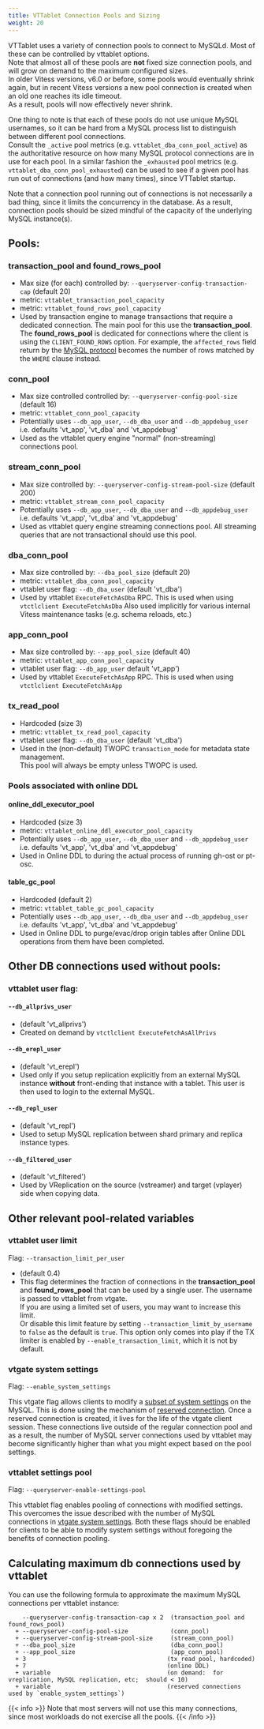 ```yaml
---
title: VTTablet Connection Pools and Sizing
weight: 20
---
```


VTTablet uses a variety of connection pools to connect to MySQLd. 
Most of these can be controlled by vttablet options.  
Note that almost all of these pools are **not** fixed size connection pools, and will grow on demand to the maximum configured sizes.  
In older Vitess versions, v6.0 or before, some pools would eventually shrink again, but in recent Vitess versions a new pool connection is created when an old one reaches its idle timeout.  
As a result, pools will now effectively never shrink.

One thing to note is that each of these pools do not use unique MySQL usernames, so it can be hard from a MySQL process list to distinguish between different pool connections.  
Consult the `_active` pool metrics (e.g. `vttablet_dba_conn_pool_active`) as the authoritative resource on how many MySQL protocol connections are in use for each pool. 
In a similar fashion the `_exhausted` pool metrics (e.g. `vttablet_dba_conn_pool_exhausted`) can be used to see if a given pool has run out of connections (and how many times), since VTTablet startup.

Note that a connection pool running out of connections is not necessarily a bad thing, since it limits the concurrency in the database. 
As a result, connection pools should be sized mindful of the capacity of the underlying MySQL instance(s).

## Pools:

### transaction_pool and found_rows_pool

  * Max size (for each) controlled by:  `--queryserver-config-transaction-cap` (default 20)
  * metric:  `vttablet_transaction_pool_capacity`
  * metric:  `vttablet_found_rows_pool_capacity`
  * Used by transaction engine to manage transactions that require a dedicated connection. 
  The main pool for this use the **transaction_pool**. 
  The **found_rows_pool** is dedicated for connections where the client is using the `CLIENT_FOUND_ROWS` option. 
  For example, the `affected_rows` field return by the [MySQL protocol](https://dev.mysql.com/doc/internals/en/packet-OK_Packet.html) becomes the number of rows matched by the `WHERE` clause instead.

### conn_pool

  * Max size controlled controlled by:  `--queryserver-config-pool-size` (default 16)
  * metric:  `vttablet_conn_pool_capacity`
  * Potentially uses `--db_app_user`, `--db_dba_user` and `--db_appdebug_user` i.e. defaults 'vt_app', 'vt_dba' and 'vt_appdebug'
  * Used as the vttablet query engine "normal" (non-streaming) connections pool.

### stream_conn_pool

  * Max size controlled by:  `--queryserver-config-stream-pool-size` (default 200)
  * metric:  `vttablet_stream_conn_pool_capacity`
  * Potentially uses `--db_app_user`, `--db_dba_user` and `--db_appdebug_user`
    i.e. defaults 'vt_app', 'vt_dba' and 'vt_appdebug'
  * Used as vttablet query engine streaming connections pool. All streaming queries that are not transactional should use this pool.

### dba_conn_pool

  * Max size controlled by:  `--dba_pool_size` (default 20)
  * metric:  `vttablet_dba_conn_pool_capacity`
  * vttablet user flag:  `--db_dba_user` (default 'vt_dba')
  * Used by vttablet `ExecuteFetchAsDba` RPC. This is used when using `vtctlclient ExecuteFetchAsDba` 
  Also used implicitly for various internal Vitess maintenance tasks (e.g. schema reloads, etc.)

### app_conn_pool

  * Max size controlled by:  `--app_pool_size` (default 40)
  * metric:  `vttablet_app_conn_pool_capacity`
  * vttablet user flag:  `--db_app_user` default 'vt_app')
  * Used by vttablet `ExecuteFetchAsApp` RPC. This is used when using `vtctlclient ExecuteFetchAsApp`

### tx_read_pool

 * Hardcoded (size 3)
 * metric:  `vttablet_tx_read_pool_capacity`
 * vttablet user flag:  `--db_dba_user` (default 'vt_dba')
 * Used in the (non-default) TWOPC `transaction_mode` for metadata state management.  
  This pool will always be empty unless TWOPC is used.

### Pools associated with online DDL
  
#### online_ddl_executor_pool

 * Hardcoded (size 3)
 * metric:  `vttablet_online_ddl_executor_pool_capacity`
 * Potentially uses `--db_app_user`, `--db_dba_user` and `--db_appdebug_user` i.e. defaults 'vt_app', 'vt_dba' and 'vt_appdebug'
 * Used in Online DDL to during the actual process of running gh-ost or pt-osc.

#### table_gc_pool

 * Hardcoded (default 2)
 * metric:  `vttablet_table_gc_pool_capacity`
 * Potentially uses `--db_app_user`, `--db_dba_user` and `--db_appdebug_user` i.e. defaults 'vt_app', 'vt_dba' and 'vt_appdebug'
 * Used in Online DDL to purge/evac/drop origin tables after Online DDL operations from them have been completed.

## Other DB connections used without pools:

### vttablet user flag:

#### `--db_allprivs_user` 

 * (default 'vt_allprivs')
 * Created on demand by `vtctlclient ExecuteFetchAsAllPrivs`

#### `--db_erepl_user` 
                               
 * (default 'vt_erepl')
 * Used only if you setup replication explicitly from an external MySQL instance **without** front-ending that instance with a tablet. 
 This user is then used to login to the external MySQL.

#### `--db_repl_user` 
                                
 * (default 'vt_repl')
 * Used to setup MySQL replication between shard primary and replica instance types.

#### `--db_filtered_user`
                             
 * (default 'vt_filtered')
 * Used by VReplication on the source (vstreamer) and target (vplayer) side when copying data.

## Other relevant pool-related variables

### vttablet user limit
Flag: `--transaction_limit_per_user` 

 * (default 0.4)
 * This flag determines the fraction of connections in the **transaction_pool** and **found_rows_pool** that can be used by a single user. 
 The username is passed to vttablet from vtgate.  
 If you are using a limited set of users, you may want to increase this limit.  
 Or disable this limit feature by setting `--transaction_limit_by_username` to `false` as the default is `true`.
 This option only comes into play if the TX limiter is enabled by `--enable_transaction_limit`, which it is not by default.

### vtgate system settings
Flag: `--enable_system_settings`

This vtgate flag allows clients to modify a [subset of system settings](https://github.com/vitessio/vitess/blob/main/go/vt/sysvars/sysvars.go#L174-L217) on the MySQL. This is done using the mechanism of [reserved connection](../../query-serving/reserved-conn/#enabling-reserved-connections).
Once a reserved connection is created, it lives for the life of the vtgate client session. These connections live outside of the regular connection pool and as a result, the number of MySQL server connections used by
vttablet may become significantly higher than what you might expect based on the pool settings.

### vttablet settings pool
Flag: `--queryserver-enable-settings-pool`

This vttablet flag enables pooling of connections with modified settings.
This overcomes the issue described with the number of MySQL connections in [vtgate system settings](#vtgate-system-settings).
Both these flags should be enabled for clients to be able to modify system settings without foregoing the benefits of connection pooling.


## Calculating maximum db connections used by vttablet

You can use the following formula to approximate the maximum MySQL connections per vttablet instance:
```
    --queryserver-config-transaction-cap x 2  (transaction_pool and found_rows_pool)
  + --queryserver-config-pool-size            (conn_pool)
  + --queryserver-config-stream-pool-size     (stream_conn_pool)
  + --dba_pool_size                           (dba_conn_pool)
  + --app_pool_size                           (app_conn_pool)
  + 3                                        (tx_read_pool, hardcoded)
  + 7                                        (online DDL)
  + variable                                 (on demand:  for vreplication, MySQL replication, etc;  should < 10)
  + variable                                 (reserved connections used by `enable_system_settings`)
```

{{< info >}}
Note that most servers will not use this many connections, since most workloads do not exercise all the pools.
{{< /info >}}
   
